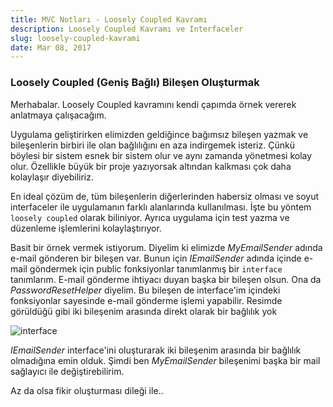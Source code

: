```yaml
---
title: MVC Notları - Loosely Coupled Kavramı
description: Loosely Coupled Kavramı ve Interfaceler
slug: loosely-coupled-kavrami
date: Mar 08, 2017
---
```


### Loosely Coupled (Geniş Bağlı) Bileşen Oluşturmak

Merhabalar. Loosely Coupled kavramını kendi çapımda örnek vererek anlatmaya çalışacağım.

Uygulama geliştirirken elimizden geldiğince
bağımsız bileşen yazmak ve bileşenlerin birbiri ile olan bağlılığını en aza indirgemek isteriz. Çünkü böylesi bir sistem esnek bir sistem olur ve aynı zamanda yönetmesi kolay olur. Özellikle büyük bir proje yazıyorsak altından kalkması çok daha kolaylaşır diyebiliriz.

En ideal çözüm de, tüm bileşenlerin diğerlerinden habersiz olması ve soyut interfaceler ile uygulamanın farklı alanlarında kullanılması. İşte bu yöntem `loosely coupled` olarak biliniyor. Ayrıca uygulama için test yazma ve düzenleme işlemlerini kolaylaştırıyor.

Basit bir örnek vermek istiyorum. Diyelim ki elimizde _MyEmailSender_ adında e-mail gönderen bir bileşen var. Bunun için _IEmailSender_ adında içinde e-mail göndermek için public fonksiyonlar tanımlanmış bir `interface` tanımlarım.
E-mail gönderme ihtiyacı duyan başka bir bileşen olsun. Ona da _PasswordResetHelper_ diyelim. Bu bileşen de interface'im içindeki fonksiyonlar sayesinde e-mail gönderme işlemi yapabilir. Resimde görüldüğü gibi iki bileşenim arasında direkt olarak bir bağlılık yok

![interface](../../../../../images/interface1.jpg)

_IEmailSender_ interface'ini oluşturarak iki bileşenim arasında bir bağlılık olmadığına emin olduk. Şimdi ben _MyEmailSender_ bileşenimi başka bir mail sağlayıcı ile değiştirebilirim.

Az da olsa fikir oluşturması dileği ile..

